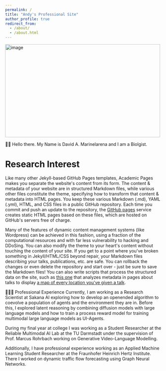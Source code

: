 ```yaml
---
permalink: /
title: "Andy's Professional Site"
author_profile: true
redirect_from: 
  - /about/
  - /about.html
---
```

<img width="500" height="300" alt="image" src="https://github.com/user-attachments/assets/2f243e9d-dc8c-4765-99ff-3b66a59876d0" />


👋🏼 Hello there. My Name is David A. Marinelarena and I am a Biolgist.



Research Interest
======
Like many other Jekyll-based GitHub Pages templates, Academic Pages makes you separate the website's content from its form. The content & metadata of your website are in structured Markdown files, while various other files constitute the theme, specifying how to transform that content & metadata into HTML pages. You keep these various Markdown (.md), YAML (.yml), HTML, and CSS files in a public GitHub repository. Each time you commit and push an update to the repository, the [GitHub pages](https://pages.github.com/) service creates static HTML pages based on these files, which are hosted on GitHub's servers free of charge.

Many of the features of dynamic content management systems (like Wordpress) can be achieved in this fashion, using a fraction of the computational resources and with far less vulnerability to hacking and DDoSing. You can also modify the theme to your heart's content without touching the content of your site. If you get to a point where you've broken something in Jekyll/HTML/CSS beyond repair, your Markdown files describing your talks, publications, etc. are safe. You can rollback the changes or even delete the repository and start over - just be sure to save the Markdown files! You can also write scripts that process the structured data on the site, such as [this one](https://github.com/academicpages/academicpages.github.io/blob/master/talkmap.ipynb) that analyzes metadata in pages about talks to display [a map of every location you've given a talk](https://academicpages.github.io/talkmap.html).

👨🏻‍🔬 Professional Experience
Currently, I am working as a Research Scientist at Sakana AI exploring how to develop an openended algorithm to coevolve a population of agents and the environment they are in.
Before this, I explored latent reasoning by combining diffusion models with large language models and how to train a process reward model for training multimodal large language models as UI-Agents.

During my final year at college I was working as a Student Researcher at the Reliable Multimodal AI Lab at the TU Darmstadt under the supervision of Prof. Marcus Rohrbach working on Generative Video-Language Modelling.

Additionally, I have professional experience working as an Applied Machine Learning Student Researcher at the Fraunhofer Heinrich Hertz Institute.
There I worked on dynamic traffic flow forecasting using Graph Neural Networks.
